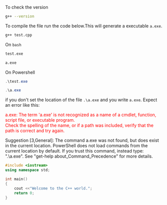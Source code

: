To check the version
```bash
g++ --version
```

To compile the file run the code below.This will generate a executable `a.exe`.
```bash
g++ test.cpp
```
On `bash`
```bash
test.exe
```
```bash
a.exe
```

On Powershell
```powershell
.\test.exe
```
```powershell
.\a.exe 
```
if you don't set the location of the file `.\a.exe` and you write `a.exe`. Expect an error like this:

<style>
    .force-word-wrap pre code {
    white-space: normal;
    word-wrap: break-word;
    padding:10px;
    background-color: black;
    }
</style>

<div class="force-word-wrap">
<p style="color:red;">
a.exe: The term 'a.exe' is not recognized as a name of a cmdlet, function, script file, or executable program. <br>
Check the spelling of the name, or if a path was included, verify that the path is correct and try again.</p>

Suggestion [3,General]: The command a.exe was not found, but does exist in the current location. PowerShell does not load commands from the current location by default. If you trust this command, instead type: ".\a.exe". See "get-help about_Command_Precedence" for more details.
</div>



```C++
#include <iostream>
using namespace std;

int main()
{
	cout <<"Welcome to the C++ world.";
	return 0;
}
```